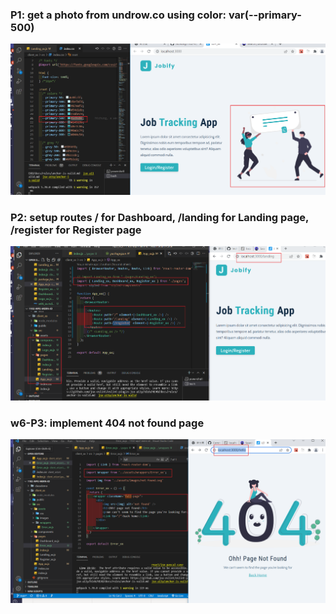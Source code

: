 ### P1: get a photo from undrow.co using color: var(--primary-500)

![](p1.png)

### P2: setup routes / for Dashboard, /landing for Landing page, /register for Register page

![](p2.png)

### w6-P3: implement 404 not found page

![](w6-p3.png)
